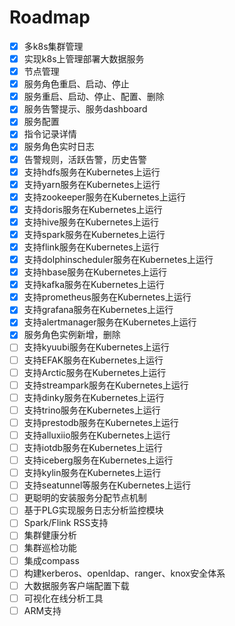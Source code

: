 # Roadmap
- [x] 多k8s集群管理
- [x] 实现k8s上管理部署大数据服务
- [x] 节点管理
- [x] 服务角色重启、启动、停止
- [x] 服务重启、启动、停止、配置、删除
- [x] 服务告警提示、服务dashboard
- [x] 服务配置
- [x] 指令记录详情
- [x] 服务角色实时日志
- [x] 告警规则，活跃告警，历史告警
- [x] 支持hdfs服务在Kubernetes上运行
- [x] 支持yarn服务在Kubernetes上运行
- [x] 支持zookeeper服务在Kubernetes上运行
- [x] 支持doris服务在Kubernetes上运行
- [x] 支持hive服务在Kubernetes上运行
- [x] 支持spark服务在Kubernetes上运行
- [x] 支持flink服务在Kubernetes上运行
- [x] 支持dolphinscheduler服务在Kubernetes上运行
- [x] 支持hbase服务在Kubernetes上运行
- [x] 支持kafka服务在Kubernetes上运行
- [x] 支持prometheus服务在Kubernetes上运行
- [x] 支持grafana服务在Kubernetes上运行
- [x] 支持alertmanager服务在Kubernetes上运行
- [x] 服务角色实例新增，删除
- [ ] 支持kyuubi服务在Kubernetes上运行
- [ ] 支持EFAK服务在Kubernetes上运行
- [ ] 支持Arctic服务在Kubernetes上运行
- [ ] 支持streampark服务在Kubernetes上运行
- [ ] 支持dinky服务在Kubernetes上运行
- [ ] 支持trino服务在Kubernetes上运行
- [ ] 支持prestodb服务在Kubernetes上运行
- [ ] 支持alluxiio服务在Kubernetes上运行
- [ ] 支持iotdb服务在Kubernetes上运行
- [ ] 支持iceberg服务在Kubernetes上运行
- [ ] 支持kylin服务在Kubernetes上运行
- [ ] 支持seatunnel等服务在Kubernetes上运行
- [ ] 更聪明的安装服务分配节点机制
- [ ] 基于PLG实现服务日志分析监控模块
- [ ] Spark/Flink RSS支持
- [ ] 集群健康分析
- [ ] 集群巡检功能
- [ ] 集成compass
- [ ] 构建kerberos、openldap、ranger、knox安全体系
- [ ] 大数据服务客户端配置下载
- [ ] 可视化在线分析工具
- [ ] ARM支持
